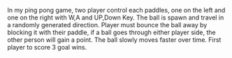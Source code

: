 In my ping pong game, two player control each paddles, one on the left and one on the right
with W,A and UP,Down Key. The ball is spawn and travel in a randomly generated direction. Player
must bounce the ball away by blocking it with their paddle, if a ball goes through either player
side, the other person will gain a point. The ball slowly moves faster over time. First player 
to score 3 goal wins.
